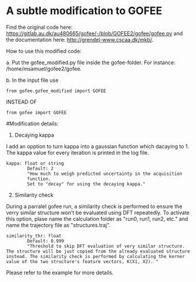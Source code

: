 # A subtle modification to GOFEE

Find the original code here:
https://gitlab.au.dk/au480665/gofee/-/blob/GOFEE2/gofee/gofee.py
and the documentation here:
http://grendel-www.cscaa.dk/mkb/.

How to use this modified code:

a. Put the gofee_modified.py file inside the gofee-folder. For instance: /home/msamuel/gofee2/gofee.

b. In the input file use
```
from gofee.gofee_modified import GOFEE
```
INSTEAD OF
```
from gofee import GOFEE
```


#Modification details:

1. Decaying kappa

I add an opption to turn kappa into a gaussian function which dacaying to 1. The kappa value for every iteration is printed in the log file. 

```
kappa: float or string
        Default: 2
        "How much to weigh predicted uncertainty in the acquisition
        function. 
        Set to "decay" for using the decaying kappa."
```

2. Similarity check

During a parralel gofee run, a similarity check is performed to ensure the verry similar structure won't be evaluated using DFT repeatedly. To activate this option, plase name the calculation folder as "run0, run1, run2, etc." and name the trajectory file as "structures.traj".

```
similarity_thr: float
        Default: 0.999
        "Threshold to skip DFT evaluation of very similar structure. The structure will be just copied from the already evaluated structure instead. The similarity check is performed by calculating the kerner value of the two structure's feature vectors, K(X1, X2). "
```

Please refer to the example for more details. 